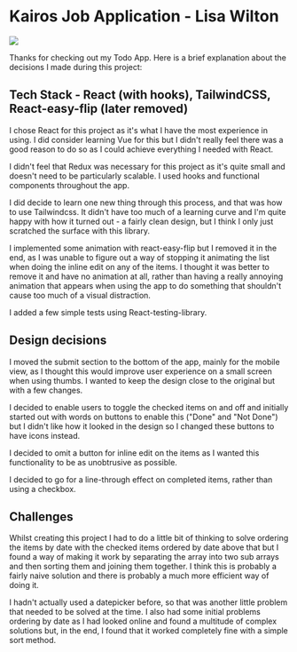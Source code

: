# Kairos Job Application - Lisa Wilton

![](desktop3.gif)



Thanks for checking out my Todo App. Here is a brief explanation about the decisions I made during this project:


## Tech Stack - React (with hooks), TailwindCSS, React-easy-flip (later removed)

I chose React for this project as it's what I have the most experience in using. I did consider learning Vue for this but I didn't really feel there was a good reason to do so as I could achieve everything I needed with React.

I didn't feel that Redux was necessary for this project as it's quite small and doesn't need to be particularly scalable. I used hooks and functional components throughout the app.

I did decide to learn one new thing through this process, and that was how to use Tailwindcss. It didn't have too much of a learning curve and I'm quite happy with how it turned out - a fairly clean design, but I think I only just scratched the surface with this library.

I implemented some animation with react-easy-flip but I removed it in the end, as I was unable to figure out a way of stopping it animating the list when doing the inline edit on any of the items. I thought it was better to remove it and have no animation at all, rather than having a really annoying animation that appears when using the app to do something that shouldn't cause too much of a visual distraction.

I added a few simple tests using React-testing-library.

## Design decisions

I moved the submit section to the bottom of the app, mainly for the mobile view, as I thought this would improve user experience on a small screen when using thumbs. I wanted to keep the design close to the original but with a few changes. 

I decided to enable users to toggle the checked items on and off and initially started out with words on buttons to enable this ("Done" and "Not Done") but I didn't like how it looked in the design so I changed these buttons to have icons instead.

I decided to omit a button for inline edit on the items as I wanted this functionality to be as unobtrusive as possible.

I decided to go for a line-through effect on completed items, rather than using a checkbox.

## Challenges

Whilst creating this project I had to do a little bit of thinking to solve ordering the items by date with the checked items ordered by date above that but I found a way of making it work by separating the array into two sub arrays and then sorting them and joining them together. I think this is probably a fairly naive solution and there is probably a much more efficient way of doing it.

I hadn't actually used a datepicker before, so that was another little problem that needed to be solved at the time. I also had some initial problems ordering by date as I had looked online and found a multitude of complex solutions but, in the end, I found that it worked completely fine with a simple sort method.









